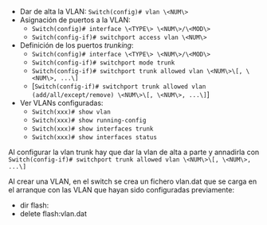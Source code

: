 - Dar de alta la VLAN: `Switch(config)# vlan \<NUM\>`
- Asignación de puertos a la VLAN:
	- `Switch(config)# interface \<TYPE\> \<NUM\>/\<MOD\>`
	- `Switch(config-if)# switchport access vlan \<NUM\>`
- Definición de los puertos *trunking*:
	- `Switch(config)# interface \<TYPE\> \<NUM\>/\<MOD\>`
	- `Switch(config-if)# switchport mode trunk`
	- `Switch(config-if)# switchport trunk allowed vlan \<NUM\>\[, \<NUM\>, ...\]`
	- \[`Switch(config-if)# switchport trunk allowed vlan (add/all/except/remove) \<NUM\>\[, \<NUM\>, ...\]`\]
- Ver VLANs configuradas:
	- `Switch(xxx)# show vlan`
	- `Switch(xxx)# show running-config`
	- `Switch(xxx)# show interfaces trunk`
	- `Switch(xxx)# show interfaces status`

Al configurar la vlan trunk hay que dar la vlan de alta a parte y annadirla con `Switch(config-if)# switchport trunk allowed vlan \<NUM\>\[, \<NUM\>, ...\]`

Al crear una VLAN, en el switch se crea un fichero vlan.dat que se carga en el arranque con las VLAN que hayan sido configuradas previamente:
- dir flash:
- delete flash:vlan.dat
